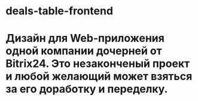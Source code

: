 # deals-table-frontend

# Дизайн для Web-приложения одной компании дочерней от Bitrix24. Это незаконченый проект и любой желающий может взяться за его доработку и переделку.
